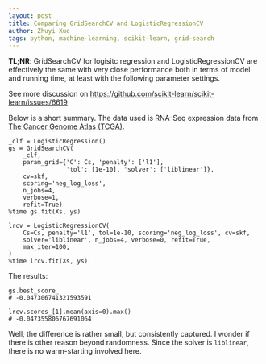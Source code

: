 ```yaml
---
layout: post
title: Comparing GridSearchCV and LogisticRegressionCV
author: Zhuyi Xue
tags: python, machine-learning, scikit-learn, grid-search
---
```



**TL;NR**: GridSearchCV for logisitc regression and
LogisticRegressionCV are effectively the same with very close
performance both in terms of model and running time, at least with the
following parameter settings.

See more discussion on https://github.com/scikit-learn/scikit-learn/issues/6619

Below is a short summary. The data used is RNA-Seq expression data
from [The Cancer Genome Atlas (TCGA)](https://cancergenome.nih.gov/).

```
_clf = LogisticRegression()
gs = GridSearchCV(
    _clf,
    param_grid={'C': Cs, 'penalty': ['l1'],
                'tol': [1e-10], 'solver': ['liblinear']},
    cv=skf,
    scoring='neg_log_loss',
    n_jobs=4,
    verbose=1,
    refit=True)
%time gs.fit(Xs, ys)

lrcv = LogisticRegressionCV(
    Cs=Cs, penalty='l1', tol=1e-10, scoring='neg_log_loss', cv=skf,
    solver='liblinear', n_jobs=4, verbose=0, refit=True,
    max_iter=100,
)
%time lrcv.fit(Xs, ys)
```
The results:

```
gs.best_score_
# -0.047306741321593591

lrcv.scores_[1].mean(axis=0).max()
# -0.047355806767691064
```

Well, the difference is rather small, but consistently captured. I
wonder if there is other reason beyond randomness. Since the solver is
`liblinear`, there is no warm-starting involved here.
